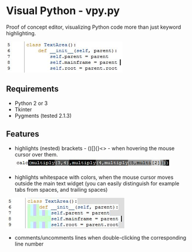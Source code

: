 # Visual Python - vpy.py
Proof of concept editor, visualizing Python code more than just keyword highlighting.

![keyword highlighting](https://raw.githubusercontent.com/RobinManoli/VisualPython/master/img/highlight.jpg)


## Requirements
- Python 2 or 3
- Tkinter
- Pygments (tested 2.1.3)

## Features
- highlights (nested) brackets - ()[]{}<> - when hovering the mouse cursor over them.
![hover over code to highlight brackets](https://raw.githubusercontent.com/RobinManoli/VisualPython/master/img/brackets.jpg)


- highlights whitespace with colors, when the mouse cursor moves outside the main text widget (you can easily distinguish for example tabs from spaces, and trailing spaces)

![move mouse cursor outside textarea to see whitespace](https://raw.githubusercontent.com/RobinManoli/VisualPython/master/img/whitespace.jpg)

- comments/uncomments lines when double-clicking the corresponding line number